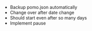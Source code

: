 * Backup pomo.json automatically
* Change over after date change
* Should start even after so many days
* Implement pause
